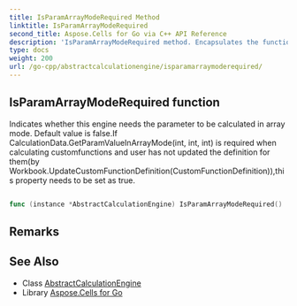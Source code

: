 ```yaml
---
title: IsParamArrayModeRequired Method 
linktitle: IsParamArrayModeRequired
second_title: Aspose.Cells for Go via C++ API Reference
description: 'IsParamArrayModeRequired method. Encapsulates the function that represents isparamarraymoderequired in Go.'
type: docs
weight: 200
url: /go-cpp/abstractcalculationengine/isparamarraymoderequired/
---
```


## IsParamArrayModeRequired function

Indicates whether this engine needs the parameter to be calculated in array mode. Default value is false.If CalculationData.GetParamValueInArrayMode(int, int, int) is required when calculating customfunctions and user has not updated the definition for them(by Workbook.UpdateCustomFunctionDefinition(CustomFunctionDefinition)),this property needs to be set as true.

```go

func (instance *AbstractCalculationEngine) IsParamArrayModeRequired()  (bool,  error) 

```

## Remarks


## See Also

* Class [AbstractCalculationEngine](../)
* Library [Aspose.Cells for Go](../../)
